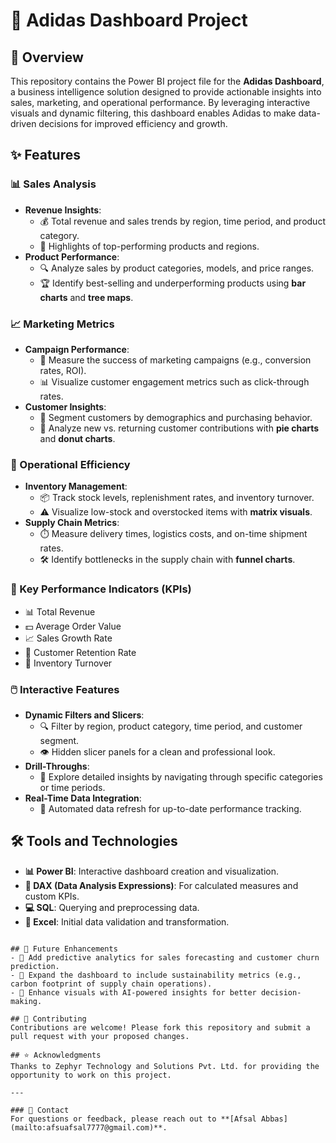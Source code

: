# 🏀 Adidas Dashboard Project

## 📝 Overview
This repository contains the Power BI project file for the **Adidas Dashboard**, a business intelligence solution designed to provide actionable insights into sales, marketing, and operational performance. By leveraging interactive visuals and dynamic filtering, this dashboard enables Adidas to make data-driven decisions for improved efficiency and growth.

## ✨ Features
### 📊 Sales Analysis
- **Revenue Insights**:
  - 💰 Total revenue and sales trends by region, time period, and product category.
  - 🌟 Highlights of top-performing products and regions.
- **Product Performance**:
  - 🔍 Analyze sales by product categories, models, and price ranges.
  - 🏆 Identify best-selling and underperforming products using **bar charts** and **tree maps**.

### 📈 Marketing Metrics
- **Campaign Performance**:
  - 📧 Measure the success of marketing campaigns (e.g., conversion rates, ROI).
  - 📊 Visualize customer engagement metrics such as click-through rates.
- **Customer Insights**:
  - 👥 Segment customers by demographics and purchasing behavior.
  - 🔄 Analyze new vs. returning customer contributions with **pie charts** and **donut charts**.

### 🚛 Operational Efficiency
- **Inventory Management**:
  - 📦 Track stock levels, replenishment rates, and inventory turnover.
  - ⚠️ Visualize low-stock and overstocked items with **matrix visuals**.
- **Supply Chain Metrics**:
  - ⏱️ Measure delivery times, logistics costs, and on-time shipment rates.
  - 🛠️ Identify bottlenecks in the supply chain with **funnel charts**.

### 🔑 Key Performance Indicators (KPIs)
- 📊 Total Revenue
- 💵 Average Order Value
- 📈 Sales Growth Rate
- 🔄 Customer Retention Rate
- 🔁 Inventory Turnover

### 🖱️ Interactive Features
- **Dynamic Filters and Slicers**:
  - 🔍 Filter by region, product category, time period, and customer segment.
  - 👁️ Hidden slicer panels for a clean and professional look.
- **Drill-Throughs**:
  - 🚪 Explore detailed insights by navigating through specific categories or time periods.
- **Real-Time Data Integration**:
  - 🔄 Automated data refresh for up-to-date performance tracking.

## 🛠️ Tools and Technologies
- **📊 Power BI**: Interactive dashboard creation and visualization.
- **📏 DAX (Data Analysis Expressions)**: For calculated measures and custom KPIs.
- **💻 SQL**: Querying and preprocessing data.
- **📑 Excel**: Initial data validation and transformation.
```

## 🌟 Future Enhancements
- 🤖 Add predictive analytics for sales forecasting and customer churn prediction.
- 🌱 Expand the dashboard to include sustainability metrics (e.g., carbon footprint of supply chain operations).
- 📡 Enhance visuals with AI-powered insights for better decision-making.

## 🤝 Contributing
Contributions are welcome! Please fork this repository and submit a pull request with your proposed changes.

## ⭐ Acknowledgments
Thanks to Zephyr Technology and Solutions Pvt. Ltd. for providing the opportunity to work on this project.

---

### 📧 Contact
For questions or feedback, please reach out to **[Afsal Abbas](mailto:afsuafsal7777@gmail.com)**.

